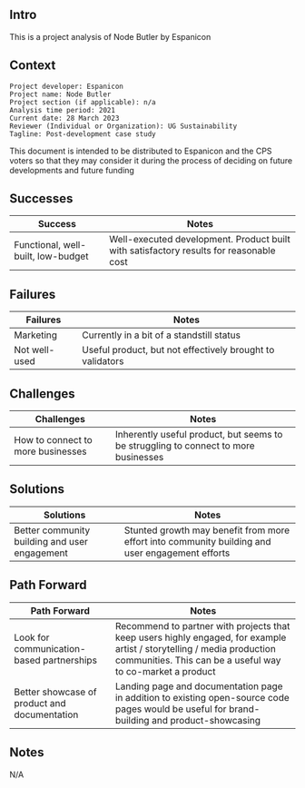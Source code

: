 ## Intro

This is a project analysis of Node Butler by Espanicon

## Context

```
Project developer: Espanicon
Project name: Node Butler
Project section (if applicable): n/a
Analysis time period: 2021
Current date: 28 March 2023
Reviewer (Individual or Organization): UG Sustainability
Tagline: Post-development case study
```

This document is intended to be distributed to Espanicon and the CPS voters so that they may consider it during the process of deciding on future developments and future funding

## Successes

| Success | Notes |
| ------- | ----- |
| Functional, well-built, low-budget | Well-executed development. Product built with satisfactory results for reasonable cost |

## Failures

| Failures | Notes |
| ------- | ----- |
| Marketing | Currently in a bit of a standstill status |
| Not well-used | Useful product, but not effectively brought to validators |

## Challenges

| Challenges | Notes |
| ------- | ----- |
| How to connect to more businesses | Inherently useful product, but seems to be struggling to connect to more businesses |

## Solutions

| Solutions | Notes |
| ------- | ----- |
| Better community building and user engagement | Stunted growth may benefit from more effort into community building and user engagement efforts |

## Path Forward

| Path Forward | Notes |
| ------- | ----- |
| Look for communication-based partnerships | Recommend to partner with projects that keep users highly engaged, for example artist / storytelling / media production communities. This can be a useful way to co-market a product |
| Better showcase of product and documentation | Landing page and documentation page in addition to existing open-source code pages would be useful for brand-building and product-showcasing |


## Notes

N/A